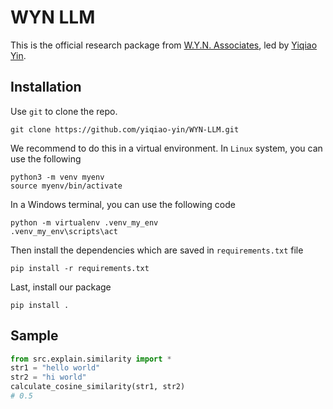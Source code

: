 # WYN LLM

This is the official research package from [W.Y.N. Associates](https://wyn-associates.com/), led by [Yiqiao Yin](https://www.y-yin.io/).


## Installation

Use `git` to clone the repo. 

```git
git clone https://github.com/yiqiao-yin/WYN-LLM.git
```

We recommend to do this in a virtual environment. In `Linux` system, you can use the following

```git
python3 -m venv myenv
source myenv/bin/activate
```

In a Windows terminal, you can use the following code

```git
python -m virtualenv .venv_my_env
.venv_my_env\scripts\act
```

Then install the dependencies which are saved in `requirements.txt` file

```git
pip install -r requirements.txt
```

Last, install our package

```git
pip install .
```

## Sample

```py
from src.explain.similarity import *
str1 = "hello world"
str2 = "hi world"
calculate_cosine_similarity(str1, str2)
# 0.5
```